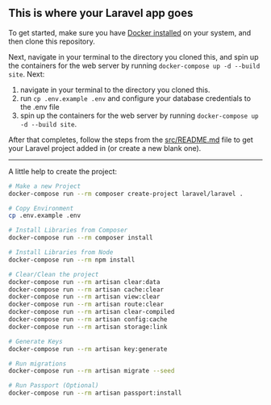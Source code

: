 ## This is where your Laravel app goes

To get started, make sure you have [Docker installed](https://docs.docker.com/docker-for-mac/install/) on your system, and then clone this repository.

Next, navigate in your terminal to the directory you cloned this, and spin up the containers for the web server by running `docker-compose up -d --build site`.
Next:

1. navigate in your terminal to the directory you cloned this.
2. run `cp .env.example .env` and configure your database credentials to the .env file 
3. spin up the containers for the web server by running `docker-compose up -d --build site`.

After that completes, follow the steps from the [src/README.md](src/README.md) file to get your Laravel project added in (or create a new blank one).


--- 

A little help to create the project: 

```sh
# Make a new Project
docker-compose run --rm composer create-project laravel/laravel .

# Copy Environment
cp .env.example .env 

# Install Libraries from Composer
docker-compose run --rm composer install 

# Install Libraries from Node
docker-compose run --rm npm install 

# Clear/Clean the project
docker-compose run --rm artisan clear:data
docker-compose run --rm artisan cache:clear 
docker-compose run --rm artisan view:clear 
docker-compose run --rm artisan route:clear 
docker-compose run --rm artisan clear-compiled 
docker-compose run --rm artisan config:cache
docker-compose run --rm artisan storage:link

# Generate Keys
docker-compose run --rm artisan key:generate

# Run migrations
docker-compose run --rm artisan migrate --seed

# Run Passport (Optional)
docker-compose run --rm artisan passport:install
```